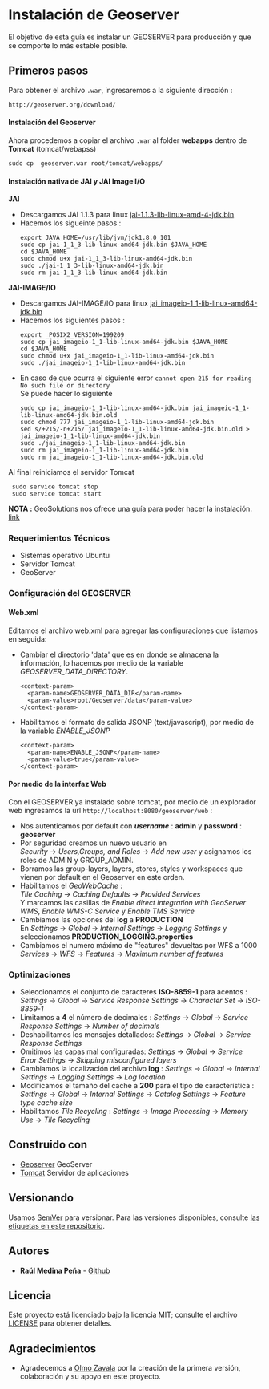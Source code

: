 # Instalación de Geoserver

El objetivo de esta guía es instalar un GEOSERVER para producción y que se comporte lo más estable posible.

## Primeros pasos
Para obtener el archivo `.war`, ingresaremos a la siguiente dirección : 
   
   `http://geoserver.org/download/`  

#### Instalación del Geoserver
 Ahora procedemos a copiar el archivo `.war` al folder **webapps** dentro de **Tomcat** (tomcat/webapss)  
  ```
  sudo cp  geoserver.war root/tomcat/webapps/
  ```

#### Instalación nativa de JAI y JAI Image I/O
   **JAI**
   * Descargamos JAI 1.1.3 para linux [jai-1.1.3-lib-linux-amd-4-jdk.bin][1]
   * Hacemos los sigueinte pasos :
     ```
     export JAVA_HOME=/usr/lib/jvm/jdk1.8.0_101  
     sudo cp jai-1_1_3-lib-linux-amd64-jdk.bin $JAVA_HOME  
     cd $JAVA_HOME  
     sudo chmod u+x jai-1_1_3-lib-linux-amd64-jdk.bin  
     sudo ./jai-1_1_3-lib-linux-amd64-jdk.bin  
     sudo rm jai-1_1_3-lib-linux-amd64-jdk.bin  
     ```
     
   **JAI-IMAGE/IO**
   * Descargamos JAI-IMAGE/IO para linux [jai_imageio-1_1-lib-linux-amd64-jdk.bin][2]
   * Hacemos los siguientes pasos :  
     ```
     export _POSIX2_VERSION=199209  
     sudo cp jai_imageio-1_1-lib-linux-amd64-jdk.bin $JAVA_HOME  
     cd $JAVA_HOME  
     sudo chmod u+x jai_imageio-1_1-lib-linux-amd64-jdk.bin  
     sudo ./jai_imageio-1_1-lib-linux-amd64-jdk.bin  
     ```
   * En caso de que ocurra el siguiente error  `cannot open 215 for reading No such file or directory`  
     Se puede hacer lo siguiente 
     ```
     sudo cp jai_imageio-1_1-lib-linux-amd64-jdk.bin jai_imageio-1_1-lib-linux-amd64-jdk.bin.old  
     sudo chmod 777 jai_imageio-1_1-lib-linux-amd64-jdk.bin  
     sed s/+215/-n+215/ jai_imageio-1_1-lib-linux-amd64-jdk.bin.old > jai_imageio-1_1-lib-linux-amd64-jdk.bin  
     sudo ./jai_imageio-1_1-lib-linux-amd64-jdk.bin  
     sudo rm jai_imageio-1_1-lib-linux-amd64-jdk.bin  
     sudo rm jai_imageio-1_1-lib-linux-amd64-jdk.bin.old  
     ```
   
   
   Al final reiniciamos el servidor Tomcat
   ```
    sudo service tomcat stop
    sudo service tomcat start
   ```
   
  **NOTA :** GeoSolutions nos ofrece una guía para poder hacer la instalación. [link][3]
  
### Requerimientos Técnicos
   * Sistemas operativo Ubuntu
   * Servidor Tomcat  
   * GeoServer

### Configuración del GEOSERVER  

#### Web.xml
Editamos el archivo web.xml para agregar las configuraciones que listamos en seguida:
   * Cambiar el directorio 'data' que es en donde se almacena la información, lo hacemos por medio de la variable 
     *GEOSERVER_DATA_DIRECTORY*.
     ```
     <context-param>
       <param-name>GEOSERVER_DATA_DIR</param-name>
       <param-value>root/Geoserver/data</param-value>
     </context-param>
     ```
   * Habilitamos el formato de salida JSONP (text/javascript), por medio de la variable *ENABLE_JSONP*
     ```
     <context-param>
       <param-name>ENABLE_JSONP</param-name>
       <param-value>true</param-value>
     </context-param>
     ```

#### Por medio de la interfaz Web 
Con el GEOSERVER ya instalado sobre tomcat, por medio de un explorador web ingresamos la url `http://localhost:8080/geoserver/web` :  
   
   * Nos autenticamos por default con ***username*** : **admin** y **password** : **geoserver**  
   * Por seguridad creamos un nuevo usuario  en  
     *Security* -> *Users,Groups, and Roles* -> *Add new user* y asignamos los roles de ADMIN y GROUP_ADMIN.
   * Borramos las group-layers, layers, stores, styles y workspaces que vienen por default en el Geoserver en este orden.
   * Habilitamos el *GeoWebCache* :  
     *Tile Caching* -> *Caching Defaults* -> *Provided Services*  
     Y marcamos las casillas de *Enable direct integration with GeoServer WMS*, *Enable WMS-C Service* y *Enable TMS Service*
   * Cambiamos las opciones del **log** a **PRODUCTION**  
     En *Settings* -> *Global* -> *Internal Settings* -> *Logging Settings* y seleccionamos **PRODUCTION_LOGGING.properties**
   * Cambiamos el numero máximo de "features" devueltas por WFS a 1000
     *Services* -> *WFS* -> *Features* -> *Maximum number of features*

 ### Optimizaciones
 
   * Seleccionamos el conjunto de caracteres **ISO-8859-1** para acentos :  
     *Settings* -> *Global* -> *Service Response Settings* -> *Character Set* -> *ISO-8859-1*
   * Limitamos a **4** el número de decimales : *Settings* -> *Global* -> *Service Response Settings* -> *Number of decimals*  
   * Deshabilitamos los mensajes detallados: *Settings* -> *Global* -> *Service Response Settings*   
   * Omitimos las capas mal configuradas: *Settings* -> *Global* -> *Service Error Settings* -> *Skipping misconfigured layers*  
   * Cambiamos la localización del archivo **log** : *Settings* -> *Global* -> *Internal Settings* -> *Logging Settings* -> *Log location*  
   * Modificamos el tamaño del cache a **200** para el tipo de característica : 
        *Settings* -> *Global* -> *Internal Settings* -> *Catalog Settings* -> *Feature type cache size*  
   * Habilitamos *Tile Recycling* : *Settings* -> *Image Processing* -> *Memory Use* -> *Tile Recycling*  

 
## Construido con
* [Geoserver][4] GeoServer
* [Tomcat][5] Servidor de aplicaciones

## Versionando  
Usamos [SemVer][6] para versionar. Para las versiones disponibles, consulte [las etiquetas en este repositorio][7].

## Autores
* **Raúl Medina Peña** - [Github][8]

## Licencia
Este proyecto está licenciado bajo la licencia MIT; consulte el archivo [LICENSE](LICENSE) para obtener detalles.

## Agradecimientos  
* Agradecemos a [Olmo Zavala][9] por la creación de la primera versión, colaboración y su apoyo en este proyecto.

[1]: http://download.java.net/media/jai/builds/release/1_1_3/jai-1_1_3-lib-linux-amd64.tar.gz
[2]: http://download.java.net/media/jai-imageio/builds/release/1.1/jai_imageio-1_1-lib-linux-amd64.tar.gz
[3]: https://geoserver.geo-solutions.it/edu/en/install_run/jai_io_install.html
[4]: https://docs.geoserver.org/
[5]: http://tomcat.apache.org/
[6]: https://semver.org/lang/es/
[7]: https://github.com/grupoioa/geoserver_instalacion/tags
[8]: https://github.com/rmedina09
[9]: https://github.com/olmozavala

